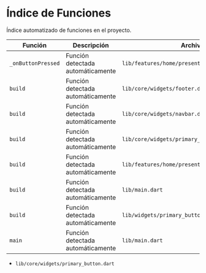 # Índice de Funciones

Índice automatizado de funciones en el proyecto.

| Función | Descripción | Archivo |
|---------|-------------|---------|
| `_onButtonPressed` | Función detectada automáticamente | `lib/features/home/presentation/home_page.dart` |
| `build` | Función detectada automáticamente | `lib/core/widgets/footer.dart` |
| `build` | Función detectada automáticamente | `lib/core/widgets/navbar.dart` |
| `build` | Función detectada automáticamente | `lib/core/widgets/primary_button.dart` |
| `build` | Función detectada automáticamente | `lib/features/home/presentation/home_page.dart` |
| `build` | Función detectada automáticamente | `lib/main.dart` |
| `build` | Función detectada automáticamente | `lib/widgets/primary_button.dart` |
| `main` | Función detectada automáticamente | `lib/main.dart` || build | Método build básico para PrimaryButton widget | `lib/core/widgets/primarybutton.dart` |
- `lib/core/widgets/primary_button.dart`
